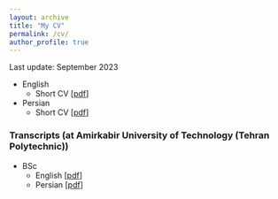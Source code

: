 ```yaml
---
layout: archive
title: "My CV"
permalink: /cv/
author_profile: true
---
```


Last update: September 2023
- English
  - Short CV [[pdf](/files/mahdi_niknejad_2023_09_11_short_cv.pdf)]
- Persian
  - Short CV [[pdf](/files/mahdi-niknejad-short-cv-fa.pdf)]


### Transcripts (at Amirkabir University of Technology (Tehran Polytechnic))
- BSc 
  - English [[pdf](/files/B.Sc.Transcript-en.pdf)]
  - Persian [[pdf](/files/B.Sc.Transcript-fa.pdf)]
